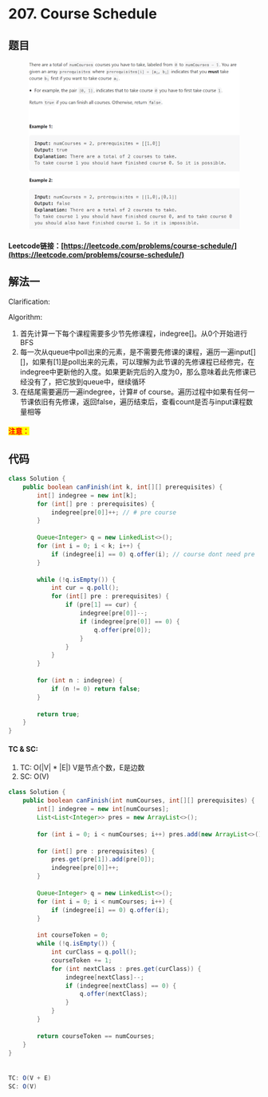 # 207. Course Schedule

## 题目

<figure><img src="../../.gitbook/assets/image (157).png" alt=""><figcaption></figcaption></figure>

#### Leetcode链接：[https://leetcode.com/problems/course-schedule/](https://leetcode.com/problems/course-schedule/)

## 解法一

Clarification:&#x20;

Algorithm:&#x20;

1. 首先计算一下每个课程需要多少节先修课程，indegree\[]。从0个开始进行BFS
2. 每一次从queue中poll出来的元素，是不需要先修课的课程，遍历一遍input\[]\[]，如果有\[1]是poll出来的元素，可以理解为此节课的先修课程已经修完，在indegree中更新他的入度。如果更新完后的入度为0，那么意味着此先修课已经没有了，把它放到queue中，继续循环
3. 在结尾需要遍历一遍indegree，计算# of course。遍历过程中如果有任何一节课依旧有先修课，返回false，遍历结束后，查看count是否与input课程数量相等

#### <mark style="color:red;">注意：</mark>

## 代码

```java
class Solution {
    public boolean canFinish(int k, int[][] prerequisites) {
        int[] indegree = new int[k];
        for (int[] pre : prerequisites) {
            indegree[pre[0]]++; // # pre course 
        }
        
        Queue<Integer> q = new LinkedList<>();
        for (int i = 0; i < k; i++) {
            if (indegree[i] == 0) q.offer(i); // course dont need pre 
        }
        
        while (!q.isEmpty()) {
            int cur = q.poll();
            for (int[] pre : prerequisites) {
                if (pre[1] == cur) {
                    indegree[pre[0]]--;
                    if (indegree[pre[0]] == 0) {
                        q.offer(pre[0]);
                    }
                }
            }
        }

        for (int n : indegree) {
            if (n != 0) return false;
        }
        
        return true;
    }
}
```

#### TC & SC:&#x20;

1. TC: O(|V| \* |E|) V是节点个数，E是边数
2. SC: O(V)

```java
class Solution {
    public boolean canFinish(int numCourses, int[][] prerequisites) {
        int[] indegree = new int[numCourses];
        List<List<Integer>> pres = new ArrayList<>();

        for (int i = 0; i < numCourses; i++) pres.add(new ArrayList<>());

        for (int[] pre : prerequisites) {
            pres.get(pre[1]).add(pre[0]);
            indegree[pre[0]]++;
        }

        Queue<Integer> q = new LinkedList<>();
        for (int i = 0; i < numCourses; i++) {
            if (indegree[i] == 0) q.offer(i);
        }

        int courseToken = 0;
        while (!q.isEmpty()) {
            int curClass = q.poll();
            courseToken += 1;
            for (int nextClass : pres.get(curClass)) {
                indegree[nextClass]--;
                if (indegree[nextClass] == 0) {
                    q.offer(nextClass);
                }
            }
        }

        return courseToken == numCourses;
    }
}


TC: O(V + E)
SC: O(V)
```
